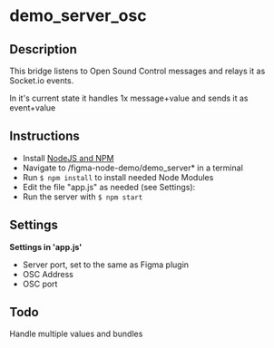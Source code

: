 # demo_server_osc

## Description

This bridge listens to Open Sound Control messages and relays it as Socket.io events.

In it's current state it handles 1x message+value and sends it as event+value

## Instructions

- Install [NodeJS and NPM](https://nodejs.org/en/download/)
- Navigate to /figma-node-demo/demo_server* in a terminal
- Run `$ npm install` to install needed Node Modules
- Edit the file "app.js" as needed (see Settings):
- Run the server with `$ npm start`

## Settings

**Settings in 'app.js'**

- Server port, set to the same as Figma plugin
- OSC Address
- OSC port

## Todo

Handle multiple values and bundles

